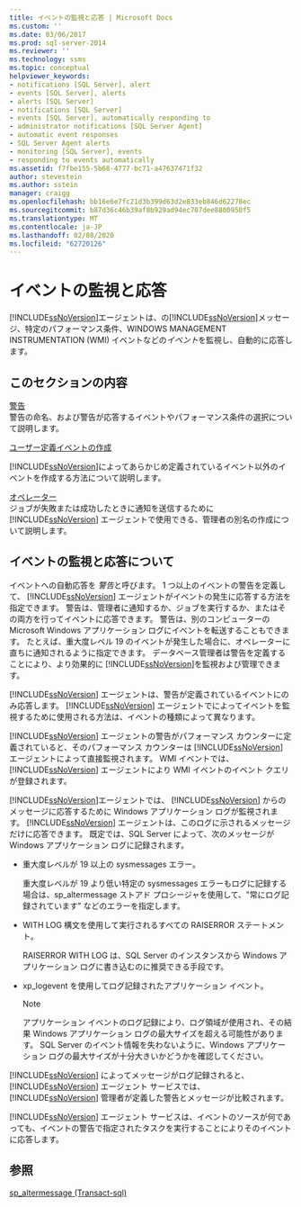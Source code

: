 ```yaml
---
title: イベントの監視と応答 | Microsoft Docs
ms.custom: ''
ms.date: 03/06/2017
ms.prod: sql-server-2014
ms.reviewer: ''
ms.technology: ssms
ms.topic: conceptual
helpviewer_keywords:
- notifications [SQL Server], alert
- events [SQL Server], alerts
- alerts [SQL Server]
- notifications [SQL Server]
- events [SQL Server], automatically responding to
- administrator notifications [SQL Server Agent]
- automatic event responses
- SQL Server Agent alerts
- monitoring [SQL Server], events
- responding to events automatically
ms.assetid: f7fbe155-5b68-4777-bc71-a47637471f32
author: stevestein
ms.author: sstein
manager: craigg
ms.openlocfilehash: bb16e6e7fc21d3b399d63d2e833eb846d62278ec
ms.sourcegitcommit: b87d36c46b39af8b929ad94ec707dee8800950f5
ms.translationtype: MT
ms.contentlocale: ja-JP
ms.lasthandoff: 02/08/2020
ms.locfileid: "62720126"
---
```

# <a name="monitor-and-respond-to-events"></a>イベントの監視と応答
  [!INCLUDE[ssNoVersion](../../includes/ssnoversion-md.md)]エージェントは、の[!INCLUDE[ssNoVersion](../../includes/ssnoversion-md.md)]メッセージ、特定のパフォーマンス条件、WINDOWS MANAGEMENT INSTRUMENTATION (WMI) イベントなどの*イベント*を監視し、自動的に応答します。  
  
## <a name="in-this-section"></a>このセクションの内容  
 [警告](alerts.md)  
 警告の命名、および警告が応答するイベントやパフォーマンス条件の選択について説明します。  
  
 [ユーザー定義イベントの作成](create-a-user-defined-event.md)  
 
  [!INCLUDE[ssNoVersion](../../includes/ssnoversion-md.md)]によってあらかじめ定義されているイベント以外のイベントを作成する方法について説明します。  
  
 [オペレーター](operators.md)  
 ジョブが失敗または成功したときに通知を送信するために [!INCLUDE[ssNoVersion](../../includes/ssnoversion-md.md)] エージェントで使用できる、管理者の別名の作成について説明します。  
  
## <a name="about-monitoring-and-responding-to-events"></a>イベントの監視と応答について  
 イベントへの自動応答を *警告*と呼びます。 1 つ以上のイベントの警告を定義して、 [!INCLUDE[ssNoVersion](../../includes/ssnoversion-md.md)] エージェントがイベントの発生に応答する方法を指定できます。 警告は、管理者に通知するか、ジョブを実行するか、またはその両方を行ってイベントに応答できます。 警告は、別のコンピューターの Microsoft Windows アプリケーション ログにイベントを転送することもできます。 たとえば、重大度レベル 19 のイベントが発生した場合に、オペレーターに直ちに通知されるように指定できます。 データベース管理者は警告を定義することにより、より効果的に [!INCLUDE[ssNoVersion](../../includes/ssnoversion-md.md)]を監視および管理できます。  
  
 
  [!INCLUDE[ssNoVersion](../../includes/ssnoversion-md.md)] エージェントは、警告が定義されているイベントにのみ応答します。 
  [!INCLUDE[ssNoVersion](../../includes/ssnoversion-md.md)] エージェントでによってイベントを監視するために使用される方法は、イベントの種類によって異なります。  
  
 
  [!INCLUDE[ssNoVersion](../../includes/ssnoversion-md.md)] エージェントの警告がパフォーマンス カウンターに定義されていると、そのパフォーマンス カウンターは [!INCLUDE[ssNoVersion](../../includes/ssnoversion-md.md)] エージェントによって直接監視されます。 WMI イベントでは、 [!INCLUDE[ssNoVersion](../../includes/ssnoversion-md.md)] エージェントにより WMI イベントのイベント クエリが登録されます。  
  
 
  [!INCLUDE[ssNoVersion](../../includes/ssnoversion-md.md)]エージェントでは、 [!INCLUDE[ssNoVersion](../../includes/ssnoversion-md.md)] からのメッセージに応答するために Windows アプリケーション ログが監視されます。 
  [!INCLUDE[ssNoVersion](../../includes/ssnoversion-md.md)] エージェントは、このログに示されるメッセージだけに応答できます。 既定では、SQL Server によって、次のメッセージが Windows アプリケーション ログに記録されます。  
  
-   重大度レベルが 19 以上の sysmessages エラー。  
  
     重大度レベルが 19 より低い特定の sysmessages エラーもログに記録する場合は、sp_altermessage ストアド プロシージャを使用して、"常にログ記録されています" などのエラーを指定します。  
  
-   WITH LOG 構文を使用して実行されるすべての RAISERROR ステートメント。  
  
     RAISERROR WITH LOG は、SQL Server のインスタンスから Windows アプリケーション ログに書き込むのに推奨できる手段です。  
  
-   xp_logevent を使用してログ記録されたアプリケーション イベント。  
  
    > [!NOTE]  
    >  アプリケーション イベントのログ記録により、ログ領域が使用され、その結果 Windows アプリケーション ログの最大サイズを超える可能性があります。 SQL Server のイベント情報を失わないように、Windows アプリケーション ログの最大サイズが十分大きいかどうかを確認してください。  
  
 
  [!INCLUDE[ssNoVersion](../../includes/ssnoversion-md.md)] によってメッセージがログ記録されると、 [!INCLUDE[ssNoVersion](../../includes/ssnoversion-md.md)] エージェント サービスでは、 [!INCLUDE[ssNoVersion](../../includes/ssnoversion-md.md)] 管理者が定義した警告とメッセージが比較されます。  
  
 
  [!INCLUDE[ssNoVersion](../../includes/ssnoversion-md.md)] エージェント サービスは、イベントのソースが何であっても、イベントの警告で指定されたタスクを実行することによりそのイベントに応答します。  
  
## <a name="see-also"></a>参照  
 [sp_altermessage &#40;Transact-sql&#41;](/sql/relational-databases/system-stored-procedures/sp-altermessage-transact-sql)  
  
  
